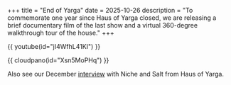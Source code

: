 +++
title = "End of Yarga"
date = 2025-10-26
description = "To commemorate one year since Haus of Yarga closed, we are releasing a brief documentary film of the last show and a virtual 360-degree walkthrough tour of the house."
+++

{{ youtube(id="jI4WfhL41KI") }}

{{ cloudpano(id="Xsn5MoPHq") }}

Also see our December [interview](https://www.youtube.com/watch?v=0EZmv3F-hBM) with Niche and Salt from Haus of Yarga.

